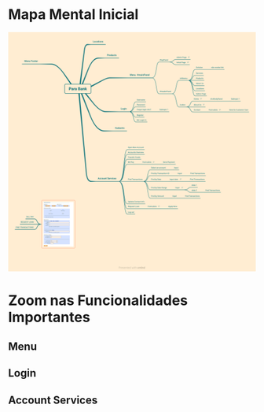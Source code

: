 # Mapa Mental Inicial

<img src='Para Bank.png'> 

#  Zoom nas Funcionalidades Importantes

## Menu

## Login

## Account Services

